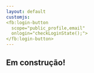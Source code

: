 ```yaml
---
layout: default
customjs:
<fb:login-button 
  scope="public_profile,email"
  onlogin="checkLoginState();">
</fb:login-button>
---
```


## Em construção!
